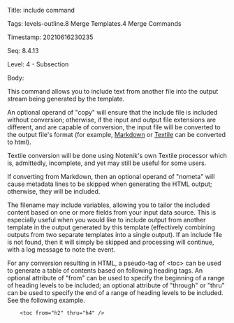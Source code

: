 Title:  include command

Tags:   levels-outline.8 Merge Templates.4 Merge Commands

Timestamp: 20210616230235

Seq:    8.4.13

Level:  4 - Subsection

Body: 

This command allows you to include text from another file into the output stream being generated by the template.

An optional operand of "copy" will ensure that the include file is included without conversion; otherwise, if the input and output file extensions are different, and are capable of conversion, the input file will be converted to the output file's format (for example, [Markdown][] or [Textile][] can be converted to html).

[markdown]: https://daringfireball.net/projects/markdown/
[textile]:  https://textile-lang.com

Textile conversion will be done using Notenik's own Textile processor which is, admittedly, incomplete, and yet may still be useful for some users. 

If converting from Markdown, then an optional operand of "nometa" will cause metadata lines to be skipped when generating the HTML output; otherwise, they will be included.

The filename may include variables, allowing you to tailor the included content based on one or more fields from your input data source. This is especially useful when you would like to include output from another template in the output generated by this template (effectively combining outputs from two separate templates into a single output). If an include file is not found, then it will simply be skipped and processing will continue, with a log message to note the event.

For any conversion resulting in HTML, a pseudo-tag of &lt;toc&gt; can be used to generate a table of contents based on following heading tags. An optional attribute of "from" can be used to specify the beginning of a range of heading levels to be included; an optional attribute of "through" or "thru" can be used to specify the end of a range of heading levels to be included. See the following example.

		<toc from="h2" thru="h4" />

